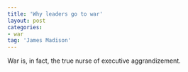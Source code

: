 ```yaml
---
title: 'Why leaders go to war'
layout: post
categories:
- war
tag: 'James Madison'
---
```


War is, in fact, the true nurse of executive aggrandizement.
